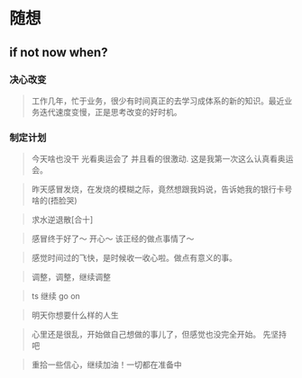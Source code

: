 # 随想
## if not now when?

### 决心改变
> 工作几年，忙于业务，很少有时间真正的去学习成体系的新的知识。最近业务迭代速度变慢，正是思考改变的好时机。

### 制定计划

> 今天啥也没干 光看奥运会了 并且看的很激动. 这是我第一次这么认真看奥运会。

> 昨天感冒发烧，在发烧的模糊之际，竟然想跟我妈说，告诉她我的银行卡号啥的(捂脸哭)

> 求水逆退散[合十]

> 感冒终于好了～  开心～  该正经的做点事情了～

> 感觉时间过的飞快，是时候收一收心啦。做点有意义的事。

> 调整，调整，继续调整

> ts 继续 go on

> 明天你想要什么样的人生

> 心里还是很乱，开始做自己想做的事儿了，但感觉也没完全开始。 先坚持吧

> 重拾一些信心，继续加油！一切都在准备中